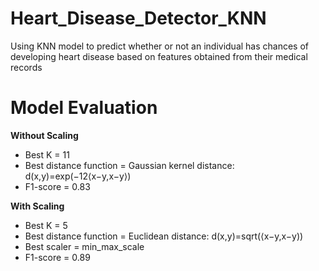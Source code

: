# Heart_Disease_Detector_KNN
Using KNN model to predict whether or not an individual has chances of developing heart disease based on features obtained from their medical records

# Model Evaluation

**Without Scaling**
* Best K = 11
* Best distance function = Gaussian kernel distance:
  d(x,y)=exp(−12⟨x−y,x−y⟩)
* F1-score = 0.83

**With Scaling**
* Best K = 5
* Best distance function = Euclidean distance:
  d(x,y)=sqrt(⟨x−y,x−y))
* Best scaler = min_max_scale
* F1-score = 0.89

